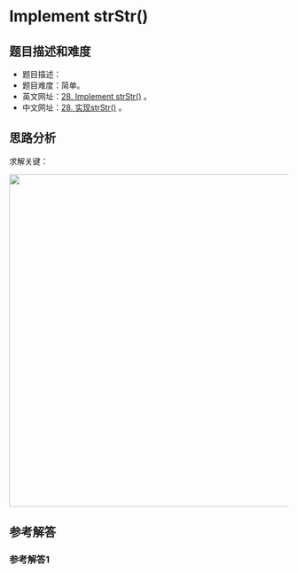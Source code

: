 # Implement strStr()

## 题目描述和难度
+ 题目描述：
+ 题目难度：简单。
+ 英文网址：[28. Implement strStr()](https://leetcode.com/problems/implement-strstr/description/)  。
+ 中文网址：[28. 实现strStr()](https://leetcode-cn.com/problems/implement-strstr/description/)  。
## 思路分析
求解关键：

<img src="https://liweiwei1419.github.io/images/leetcode-solution/" width="600">

## 参考解答
### 参考解答1

```java

```